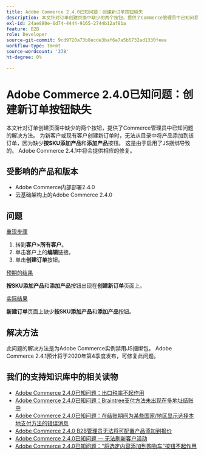 ```yaml
---
title: Adobe Commerce 2.4.0已知问题：创建新订单按钮缺失
description: 本文针对订单创建页面中缺少的两个按钮，提供了Commerce管理员中已知问题的解决方法。 为新客户或现有客户创建新订单时，无法从目录中将产品添加到订单，因为缺少**按SKU添加产品**和**添加产品**按钮。 这是由于启用了JS捆绑导致的。 Adobe Commerce 2.4.1中将会提供相应的修复。
exl-id: 24ae880e-6d74-4444-9165-2744b12af81a
feature: B2B
role: Developer
source-git-commit: 9cd9720a73b8ecde3baf6a7a5b5732ad1330feee
workflow-type: tm+mt
source-wordcount: '378'
ht-degree: 0%

---
```


# Adobe Commerce 2.4.0已知问题：创建新订单按钮缺失

本文针对订单创建页面中缺少的两个按钮，提供了Commerce管理员中已知问题的解决方法。 为新客户或现有客户创建新订单时，无法从目录中将产品添加到该订单，因为缺少&#x200B;**按SKU添加产品**&#x200B;和&#x200B;**添加产品**&#x200B;按钮。 这是由于启用了JS捆绑导致的。 Adobe Commerce 2.4.1中将会提供相应的修复。

## 受影响的产品和版本

* Adobe Commerce内部部署2.4.0
* 云基础架构上的Adobe Commerce 2.4.0

## 问题

<u>重现步骤</u>

1. 转到&#x200B;**客户>所有客户**。
1. 单击客户上的&#x200B;**编辑**&#x200B;链接。
1. 单击&#x200B;**创建订单**&#x200B;按钮。

<u>预期的结果</u>

**按SKU添加产品**&#x200B;和&#x200B;**添加产品**&#x200B;按钮出现在&#x200B;**创建新订单**&#x200B;页面上。

<u>实际结果</u>

**新建订单**&#x200B;页面上缺少&#x200B;**按SKU添加产品**&#x200B;和&#x200B;**添加产品**&#x200B;按钮。

## 解决方法

此问题的解决方法是为Adobe Commerce实例禁用JS捆绑包。 Adobe Commerce 2.4.1预计将于2020年第4季度发布，可修复此问题。

## 我们的支持知识库中的相关读物

* [Adobe Commerce 2.4.0已知问题：出口税率不起作用](/help/troubleshooting/miscellaneous/magento-2-4-0-known-issue-export-tax-rates-does-not-work.md)
* [Adobe Commerce 2.4.0已知问题：Braintree支付方法未出现在多地址结账中](/help/troubleshooting/payments/magento-2-4-0-braintree-not-in-multiple-addresses-checkout.md)
* [Adobe Commerce 2.4.0已知问题：在结账期间为某些国家/地区显示选择本地支付方法的错误消息](/help/troubleshooting/payments/magento-2-4-0-checkout-error-selecting-local-payments.md)
* [Adobe Commerce 2.4.0 B2B管理员无法将可配置产品添加到报价](/help/troubleshooting/miscellaneous/magento-2-4-0-b2b-admin-can-t-add-configurable-product-to-quote.md)
* [Adobe Commerce 2.4.0已知问题 — 无法刷新客户活动](/help/troubleshooting/miscellaneous/magento-2-4-0-refresh-on-customer-activities-does-not-work.md)
* [Adobe Commerce 2.4.0已知问题：“将选定内容添加到购物车”按钮不起作用](/help/troubleshooting/miscellaneous/magento-2-4-0-add-selections-to-my-cart-does-not-work.md)
